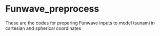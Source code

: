 # Funwave_preprocess
These are the codes for preparing Funwave inputs to model tsunami in cartesian and spherical coordinates
